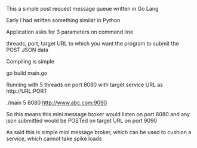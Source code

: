 This a simple post request message queue written in Go Lang

Early I had written something similar in Python

Application asks for 3 parameters on command line


threads, port, target URL to which you want the program to submit the POST JSON data

Compiling is simple

go build main.go


Running with 5 threads on port 8080 with target service URL as http://URL:PORT


./main 5 8080 http://www.abc.com:9090

So this means this mini message broker would listen on port 8080 and any json submitted would be POSTed on target URL on port 9090

As said this is simple mini message broker, which can be used to cushion a service, which cannot take spike loads
